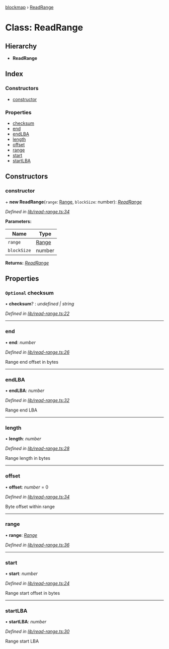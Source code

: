 [blockmap](../README.md) › [ReadRange](readrange.md)

# Class: ReadRange

## Hierarchy

* **ReadRange**

## Index

### Constructors

* [constructor](readrange.md#constructor)

### Properties

* [checksum](readrange.md#optional-checksum)
* [end](readrange.md#end)
* [endLBA](readrange.md#endlba)
* [length](readrange.md#length)
* [offset](readrange.md#offset)
* [range](readrange.md#range)
* [start](readrange.md#start)
* [startLBA](readrange.md#startlba)

## Constructors

###  constructor

\+ **new ReadRange**(`range`: [Range](range.md), `blockSize`: number): *[ReadRange](readrange.md)*

*Defined in [lib/read-range.ts:34](https://github.com/balena-io-modules/blockmap/blob/5d53a58/lib/read-range.ts#L34)*

**Parameters:**

Name | Type |
------ | ------ |
`range` | [Range](range.md) |
`blockSize` | number |

**Returns:** *[ReadRange](readrange.md)*

## Properties

### `Optional` checksum

• **checksum**? : *undefined | string*

*Defined in [lib/read-range.ts:22](https://github.com/balena-io-modules/blockmap/blob/5d53a58/lib/read-range.ts#L22)*

___

###  end

• **end**: *number*

*Defined in [lib/read-range.ts:26](https://github.com/balena-io-modules/blockmap/blob/5d53a58/lib/read-range.ts#L26)*

Range end offset in bytes

___

###  endLBA

• **endLBA**: *number*

*Defined in [lib/read-range.ts:32](https://github.com/balena-io-modules/blockmap/blob/5d53a58/lib/read-range.ts#L32)*

Range end LBA

___

###  length

• **length**: *number*

*Defined in [lib/read-range.ts:28](https://github.com/balena-io-modules/blockmap/blob/5d53a58/lib/read-range.ts#L28)*

Range length in bytes

___

###  offset

• **offset**: *number* = 0

*Defined in [lib/read-range.ts:34](https://github.com/balena-io-modules/blockmap/blob/5d53a58/lib/read-range.ts#L34)*

Byte offset within range

___

###  range

• **range**: *[Range](range.md)*

*Defined in [lib/read-range.ts:36](https://github.com/balena-io-modules/blockmap/blob/5d53a58/lib/read-range.ts#L36)*

___

###  start

• **start**: *number*

*Defined in [lib/read-range.ts:24](https://github.com/balena-io-modules/blockmap/blob/5d53a58/lib/read-range.ts#L24)*

Range start offset in bytes

___

###  startLBA

• **startLBA**: *number*

*Defined in [lib/read-range.ts:30](https://github.com/balena-io-modules/blockmap/blob/5d53a58/lib/read-range.ts#L30)*

Range start LBA
